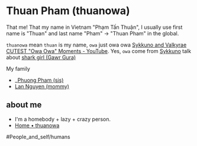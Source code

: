 # Thuan Pham (thuanowa)

That me! That my name in Vietnam "Phạm Tấn Thuận", I usually use first name is "Thuan" and last name "Pham" → "Thuan Pham" in the global.

`thuanowa` mean `thuan` is my name, `owa` just owa owa [Sykkuno and Valkyrae CUTEST "Owa Owa" Moments - YouTube](https://www.youtube.com/watch?v=pfZ2ukmcNWY). Yes, `owa` come from [Sykkuno](Sykkuno.md) talk about [shark girl (Gawr Gura)](shark%20girl%20(Gawr%20Gura).md)

My family
- _[Phuong Pham (sis)](Phuong%20Pham%20(sis).md)
 - [Lan Nguyen (mommy)](Lan%20Nguyen%20(mommy).md)

## about me
- I'm a homebody + lazy + crazy person.
- [Home • thuanowa](https://thuanowa.com)

#People_and_self/humans 